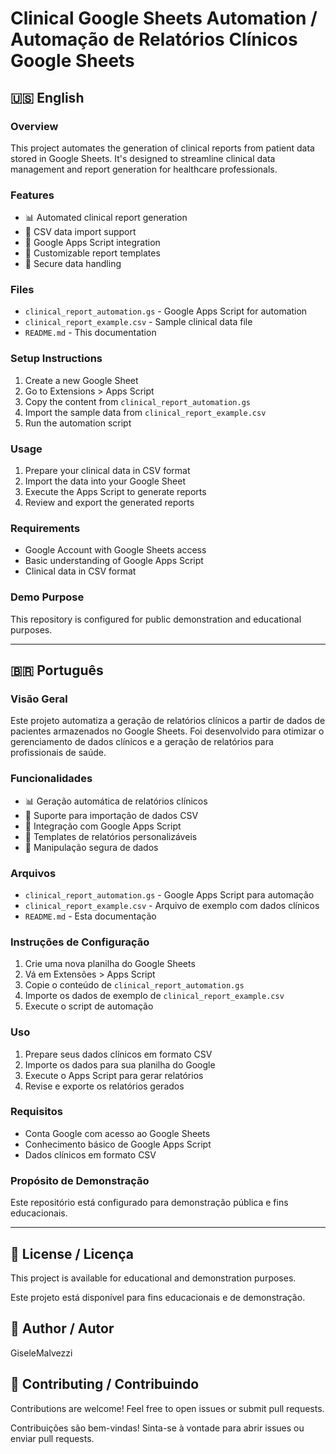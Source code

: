 # Clinical Google Sheets Automation / Automação de Relatórios Clínicos Google Sheets

## 🇺🇸 English

### Overview
This project automates the generation of clinical reports from patient data stored in Google Sheets. It's designed to streamline clinical data management and report generation for healthcare professionals.

### Features
- 📊 Automated clinical report generation
- 📝 CSV data import support
- 🔄 Google Apps Script integration
- 📄 Customizable report templates
- 🔐 Secure data handling

### Files
- `clinical_report_automation.gs` - Google Apps Script for automation
- `clinical_report_example.csv` - Sample clinical data file
- `README.md` - This documentation

### Setup Instructions
1. Create a new Google Sheet
2. Go to Extensions > Apps Script
3. Copy the content from `clinical_report_automation.gs`
4. Import the sample data from `clinical_report_example.csv`
5. Run the automation script

### Usage
1. Prepare your clinical data in CSV format
2. Import the data into your Google Sheet
3. Execute the Apps Script to generate reports
4. Review and export the generated reports

### Requirements
- Google Account with Google Sheets access
- Basic understanding of Google Apps Script
- Clinical data in CSV format

### Demo Purpose
This repository is configured for public demonstration and educational purposes.

---

## 🇧🇷 Português

### Visão Geral
Este projeto automatiza a geração de relatórios clínicos a partir de dados de pacientes armazenados no Google Sheets. Foi desenvolvido para otimizar o gerenciamento de dados clínicos e a geração de relatórios para profissionais de saúde.

### Funcionalidades
- 📊 Geração automática de relatórios clínicos
- 📝 Suporte para importação de dados CSV
- 🔄 Integração com Google Apps Script
- 📄 Templates de relatórios personalizáveis
- 🔐 Manipulação segura de dados

### Arquivos
- `clinical_report_automation.gs` - Google Apps Script para automação
- `clinical_report_example.csv` - Arquivo de exemplo com dados clínicos
- `README.md` - Esta documentação

### Instruções de Configuração
1. Crie uma nova planilha do Google Sheets
2. Vá em Extensões > Apps Script
3. Copie o conteúdo de `clinical_report_automation.gs`
4. Importe os dados de exemplo de `clinical_report_example.csv`
5. Execute o script de automação

### Uso
1. Prepare seus dados clínicos em formato CSV
2. Importe os dados para sua planilha do Google
3. Execute o Apps Script para gerar relatórios
4. Revise e exporte os relatórios gerados

### Requisitos
- Conta Google com acesso ao Google Sheets
- Conhecimento básico de Google Apps Script
- Dados clínicos em formato CSV

### Propósito de Demonstração
Este repositório está configurado para demonstração pública e fins educacionais.

---

## 📝 License / Licença
This project is available for educational and demonstration purposes.

Este projeto está disponível para fins educacionais e de demonstração.

## 👤 Author / Autor
GiseleMalvezzi

## 🤝 Contributing / Contribuindo
Contributions are welcome! Feel free to open issues or submit pull requests.

Contribuições são bem-vindas! Sinta-se à vontade para abrir issues ou enviar pull requests.

